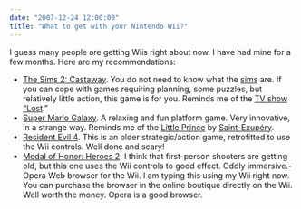 ```yaml
---
date: "2007-12-24 12:00:00"
title: "What to get with your Nintendo Wii?"
---
```




I guess many people are getting Wiis right about now. I have had mine for a few months. Here are my recommendations:

- [The Sims 2: Castaway](https://www.amazon.com/Electronic-Arts-15819-The-Sims/dp/B000QAY00A/ref=sr_1_1?ie=UTF8&#038;s=videogames&#038;qid=1198549652&#038;sr=1-1). You do not need to know what the [sims](https://en.wikipedia.org/wiki/The_Sims_2) are. If you can cope with games requiring planning, some puzzles, but relatively little action, this game is for you. Reminds me of the [TV show &ldquo;Lost](https://en.wikipedia.org/wiki/Lost_%28TV_series%29).&rdquo;
- [Super Mario Galaxy](https://www.amazon.com/Nintendo-Super-Mario-Galaxy/dp/B000FQ9QVI/ref=pd_bbs_sr_1?ie=UTF8&#038;s=videogames&#038;qid=1198549797&#038;sr=1-1). A relaxing and fun platform game. Very innovative, in a strange way. Reminds me of the [Little Prince](https://en.wikipedia.org/wiki/The_Little_Prince) by [Saint-Exupéry](https://en.wikipedia.org/wiki/Antoine_de_Saint-Exup%C3%A9ry).
- [Resident Evil 4](https://www.amazon.com/Capcom-35003-Resident-Evil-4/dp/B000P46NKC/ref=pd_bbs_sr_1?ie=UTF8&#038;s=videogames&#038;qid=1198549897&#038;sr=1-1). This is an older strategic/action game, retrofitted to use the Wii controls. Well done and scary!
- [Medal of Honor: Heroes 2](https://www.amazon.com/Medal-of-Honor-Heroes-2/dp/B000RHXD1O/ref=pd_bbs_sr_1?ie=UTF8&#038;s=videogames&#038;qid=1198549993&#038;sr=1-1). I think that first-person shooters are getting old, but this one uses the Wii controls to good effect. Oddly immersive.- Opera Web browser for the Wii. I am typing this using my Wii right now. You can purchase the browser in the online boutique directly on the Wii. Well worth the money. Opera is a good browser.

